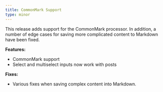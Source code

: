 ```yaml
---
title: CommonMark Support
type: minor
---
```


This release adds support for the CommonMark processor. In addition, a number of edge cases for saving more complicated content to Markdown have been fixed.

**Features:**

* CommonMark support
* Select and multiselect inputs now work with posts

**Fixes:**

* Various fixes when saving complex content into Markdown.